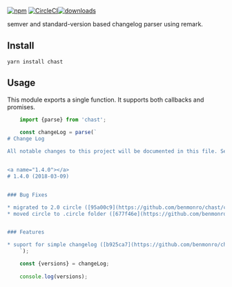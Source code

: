 [![npm][npm-img]][npm-url] [![CircleCI](https://circleci.com/gh/benmonro/chast.svg?style=svg)](https://circleci.com/gh/benmonro/chast)[![downloads][downloads-img]][npm-url]

semver and standard-version based changelog parser using remark.

[npm-img]: https://img.shields.io/npm/v/chast.svg?style=flat-square
[npm-url]: https://www.npmjs.com/package/chast
[downloads-img]: https://img.shields.io/npm/dm/chast.svg?style=flat-square

## Install

```
yarn install chast
```

## Usage

This module exports a single function. It supports both callbacks and promises.

```js
    import {parse} from 'chast';
    
    const changeLog = parse(`
# Change Log

All notable changes to this project will be documented in this file. See [standard-version](https://github.com/conventional-changelog/standard-version) for commit guidelines.


<a name="1.4.0"></a>
# 1.4.0 (2018-03-09)


### Bug Fixes

* migrated to 2.0 circle ([95a00c9](https://github.com/benmonro/chast/commit/95a00c9))
* moved circle to .circle folder ([677f46e](https://github.com/benmonro/chast/commit/677f46e))


### Features

* suport for simple changelog ([b925ca7](https://github.com/benmonro/chast/commit/b925ca7))
    `);

    const {versions} = changeLog;
    
    console.log(versions);
```


